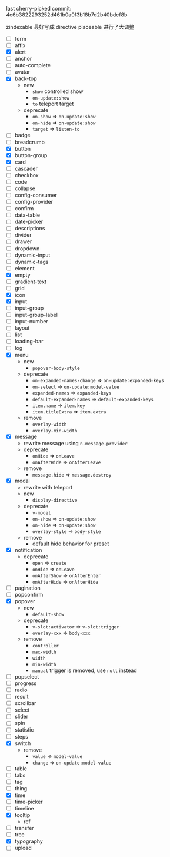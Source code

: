 last cherry-picked commit: 4c6b3822293252d461b0a0f3b18b7d2b40bdcf8b

zindexable 最好写成 directive
placeable 进行了大调整


- [ ] form
- [ ] affix
- [x] alert
- [ ] anchor
- [ ] auto-complete
- [ ] avatar
- [x] back-top
  - new
    - `show` controlled show
    - `on-update:show`
    - `to` teleport target
  - deprecate
    - `on-show` => `on-update:show`
    - `on-hide` => `on-update:show`
    - `target` => `listen-to`
- [ ] badge
- [ ] breadcrumb
- [x] button
- [x] button-group
- [x] card
- [ ] cascader
- [ ] checkbox
- [ ] code
- [ ] collapse
- [ ] config-consumer
- [ ] config-provider
- [ ] confirm
- [ ] data-table
- [ ] date-picker
- [ ] descriptions
- [ ] divider
- [ ] drawer
- [ ] dropdown
- [ ] dynamic-input
- [ ] dynamic-tags
- [ ] element
- [x] empty
- [ ] gradient-text
- [ ] grid
- [x] icon
- [x] input
- [ ] input-group
- [ ] input-group-label
- [ ] input-number
- [ ] layout
- [ ] list
- [ ] loading-bar
- [ ] log
- [x] menu
  - new
    - `popover-body-style`
  - deprecate
    - `on-expanded-names-change` => `on-update:expanded-keys`
    - `on-select` => `on-update:model-value`
    - `expanded-names` => `expanded-keys`
    - `default-expanded-names` => `default-expanded-keys`
    - `item.name` => `item.key`
    - `item.titleExtra` => `item.extra`
  - remove
    - `overlay-width`
    - `overlay-min-width`
- [x] message
  - rewrite message using `n-message-provider`
  - deprecate
    - `onHide` => `onLeave`
    - `onAfterHide` => `onAfterLeave`
  - remove
    - `message.hide` => `message.destroy`
- [x] modal
  - rewrite with teleport
  - new
    - `display-directive`
  - deprecate
    - `v-model`
    - `on-show` => `on-update:show`
    - `on-hide` => `on-update:show`
    - `overlay-style` => `body-style`
  - remove
    - default hide behavior for preset
- [x] notification
  - deprecate
    - `open` => `create`
    - `onHide` => `onLeave`
    - `onAfterShow` => `onAfterEnter`
    - `onAfterHide` => `onAfterHide`
- [ ] pagination
- [ ] popconfirm
- [x] popover
  - new
    - `default-show`
  - deprecate
    - `v-slot:activator` => `v-slot:trigger`
    - `overlay-xxx` => `body-xxx`
  - remove
    - `controller`
    - `max-width`
    - `width`
    - `min-width`
    - `manual` trigger is removed, use `null` instead
- [ ] popselect
- [ ] progress
- [ ] radio
- [ ] result
- [ ] scrollbar
- [ ] select
- [ ] slider
- [ ] spin
- [ ] statistic
- [ ] steps
- [x] switch
  - remove
    - `value` => `model-value`
    - `change` => `on-update:model-value`
- [ ] table
- [ ] tabs
- [ ] tag
- [ ] thing
- [x] time
- [ ] time-picker
- [ ] timeline
- [x] tooltip
  - ref
- [ ] transfer
- [ ] tree
- [x] typography
- [ ] upload